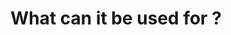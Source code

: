 ---
id: whatcanitbeusedfor
title: What can it be used for ?
sidebar_label: What can it be used for ?
---